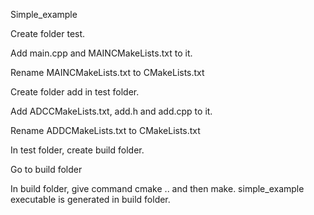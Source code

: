 Simple_example

Create folder test. 

Add main.cpp and MAINCMakeLists.txt to it. 

Rename MAINCMakeLists.txt to CMakeLists.txt

Create folder add in test folder.

Add ADCCMakeLists.txt, add.h and add.cpp to it.

Rename ADDCMakeLists.txt to CMakeLists.txt

In test folder, create build folder.

Go to build folder

In build folder, give command cmake .. and then make. simple_example executable is generated in build folder. 
